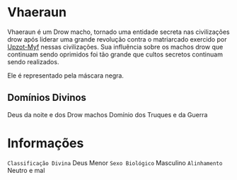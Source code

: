 <!-- TITLE: Vhaeraun -->
<!-- SUBTITLE: Deus da Noite e dos Drow Machos -->

# Vhaeraun
Vhaeraun é um Drow macho, tornado uma entidade secreta nas civilizações drow após liderar uma grande revolução contra o matriarcado exercido por [Upzot-Myf]() nessas civilizações. Sua influência sobre os machos drow que continuam sendo oprimidos foi tão grande que cultos secretos continuam sendo realizados. 

Ele é representado pela máscara negra.

## Domínios Divinos
Deus da noite e dos Drow machos Domínio dos Truques e da Guerra

# Informações
`Classificação Divina` Deus Menor
`Sexo Biológico` Masculino
`Alinhamento` Neutro e mal